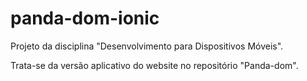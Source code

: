 # panda-dom-ionic

Projeto da disciplina "Desenvolvimento para Dispositivos Móveis".

Trata-se da versão aplicativo do website no repositório "Panda-dom".
